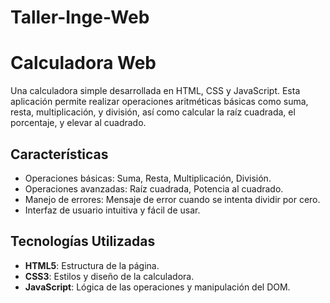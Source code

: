 # Taller-Inge-Web
# Calculadora Web

Una calculadora simple desarrollada en HTML, CSS y JavaScript. Esta aplicación permite realizar operaciones aritméticas básicas como suma, resta, multiplicación, y división, así como calcular la raíz cuadrada, el porcentaje, y elevar al cuadrado.

## Características

- Operaciones básicas: Suma, Resta, Multiplicación, División.
- Operaciones avanzadas: Raíz cuadrada, Potencia al cuadrado.
- Manejo de errores: Mensaje de error cuando se intenta dividir por cero.
- Interfaz de usuario intuitiva y fácil de usar.

## Tecnologías Utilizadas

- **HTML5**: Estructura de la página.
- **CSS3**: Estilos y diseño de la calculadora.
- **JavaScript**: Lógica de las operaciones y manipulación del DOM.

